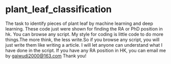 # plant_leaf_classification
The task to identify pieces of plant leaf by machine learning and deep learning.
These code just were shown for finding the RA or PhD position in hk.
You can browse any script.
My style for coding is little code to do more things.The more think, the less write.So if you browse any script, you will just write them like writing a article. I will let anyone can understand what I have done in the script.
If you have any RA position in HK, you can email me by gaiwudi2000@163.com
Thank you!
